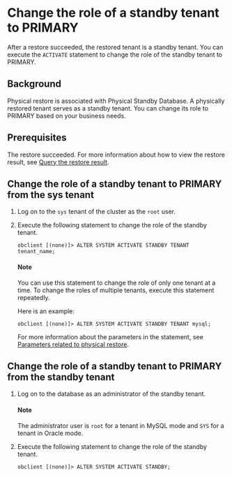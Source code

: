 # Change the role of a standby tenant to PRIMARY

After a restore succeeded, the restored tenant is a standby tenant. You can execute the `ACTIVATE` statement to change the role of the standby tenant to PRIMARY.

## Background

Physical restore is associated with Physical Standby Database. A physically restored tenant serves as a standby tenant. You can change its role to PRIMARY based on your business needs.

## Prerequisites

The restore succeeded. For more information about how to view the restore result, see [Query the restore result](5.view-the-restore-history.md).

## Change the role of a standby tenant to PRIMARY from the sys tenant


1. Log on to the `sys` tenant of the cluster as the `root` user.

2. Execute the following statement to change the role of the standby tenant.


   ```shell
   obclient [(none)]> ALTER SYSTEM ACTIVATE STANDBY TENANT tenant_name;
   ```

   <main id="notice" type='explain'>
   <h4>Note</h4>
   <p>You can use this statement to change the role of only one tenant at a time. To change the roles of multiple tenants, execute this statement repeatedly. </p>
   </main>

   Here is an example:

   ```shell
   obclient [(none)]> ALTER SYSTEM ACTIVATE STANDBY TENANT mysql;
   ```

   For more information about the parameters in the statement, see [Parameters related to physical restore](8.parameters-of-the-restore.md).

## Change the role of a standby tenant to PRIMARY from the standby tenant

1. Log on to the database as an administrator of the standby tenant.

   <main id="notice" type='explain'>
   <h4>Note</h4>
   <p>The administrator user is <code>root</code> for a tenant in MySQL mode and <code>SYS</code> for a tenant in Oracle mode. </p>
   </main>

2. Execute the following statement to change the role of the standby tenant.


   ```shell
   obclient [(none)]> ALTER SYSTEM ACTIVATE STANDBY;
   ```
